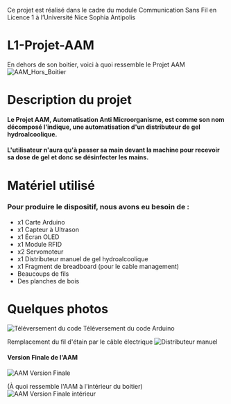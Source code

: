 Ce projet est réalisé dans le cadre du module Communication Sans Fil en Licence 1 à l’Université Nice Sophia Antipolis

# L1-Projet-AAM
En dehors de son boitier, voici à quoi ressemble le Projet AAM
![AAM_Hors_Boitier](https://media.discordapp.net/attachments/980259157657661531/980261302511480843/unknown.png?width=600&height=400)

# Description du projet 

#### Le Projet AAM, Automatisation Anti Microorganisme, est comme son nom décomposé l'indique, une automatisation d'un distributeur de gel hydroalcoolique.
#### L'utilisateur n'aura qu'à passer sa main devant la machine pour recevoir sa dose de gel et donc se désinfecter les mains.


# Matériel utilisé
### Pour produire le dispositif, nous avons eu besoin de :
- x1 Carte Arduino
- x1 Capteur à Ultrason
- x1 Écran OLED 
- x1 Module RFID 
- x2 Servomoteur
- x1 Distributeur manuel de gel hydroalcoolique
- x1 Fragment de breadboard (pour le cable management)
- Beaucoups de fils
- Des planches de bois 


# Quelques photos 
![Téléversement du code](https://media.discordapp.net/attachments/980259157657661531/980486216111763526/20220524_150814.jpg?width=407&height=376)
Téléversement du code Arduino


Remplacement du fil d'étain par le câble électrique
![Distributeur manuel](https://media.discordapp.net/attachments/980259157657661531/980486216795439144/20220524_150803.jpg?width=507&height=476)

#### Version Finale de l'AAM
![AAM Version Finale](https://media.discordapp.net/attachments/980259157657661531/980490331420246066/unknown.png?width=476&height=444)

(À quoi ressemble l'AAM à l'intérieur du boitier)
![AAM Version Finale intérieur](https://media.discordapp.net/attachments/980259157657661531/980517379664642088/unknown.png?width=407&height=476)
